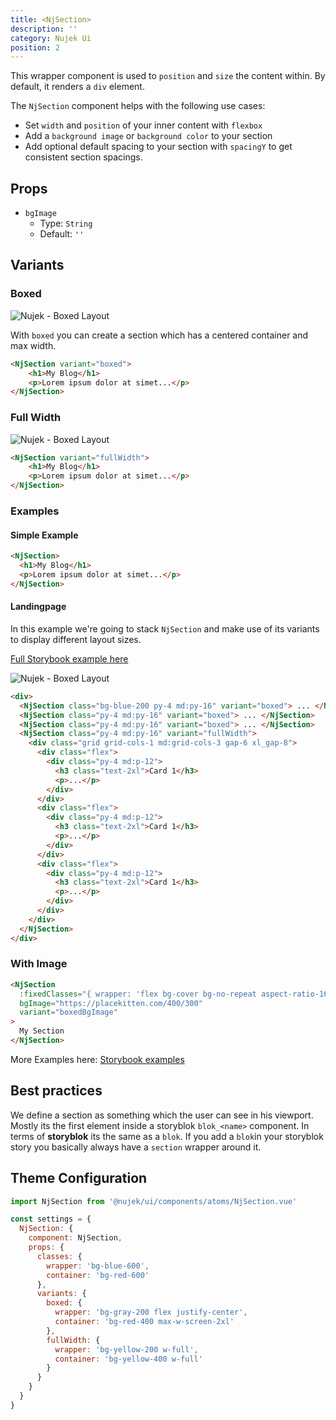 ```yaml
---
title: <NjSection>
description: ''
category: Nujek Ui
position: 2
---
```


This wrapper component is used to `position` and `size` the content within. By default, it renders a `div` element.

The `NjSection` component helps with the following use cases:

- Set `width` and `position` of your inner content with `flexbox`
- Add a `background image` or `background color` to your section
- Add optional default spacing to your section with `spacingY` to get consistent section spacings.

## Props

- `bgImage`
  - Type: `String`
  - Default: `''`

## Variants

### Boxed

<img src="/boxed_layout.svg" class="img" alt="Nujek - Boxed Layout" />

With `boxed` you can create a section which has a centered container and max width.

```md
<NjSection variant="boxed">
    <h1>My Blog</h1>
    <p>Lorem ipsum dolor at simet...</p>
</NjSection>
```

### Full Width

<img src="/full_width_layout.svg" class="img" alt="Nujek - Boxed Layout" />

```md
<NjSection variant="fullWidth">
    <h1>My Blog</h1>
    <p>Lorem ipsum dolor at simet...</p>
</NjSection>
```

### Examples

#### Simple Example

```html
<NjSection>
  <h1>My Blog</h1>
  <p>Lorem ipsum dolor at simet...</p>
</NjSection>
```

#### Landingpage

In this example we're going to stack `NjSection` and make use of
its variants to display different layout sizes.

<a target="_blank" href="https://nujek-storybook.vercel.app
/?path=/story/njsection--landingpage">Full Storybook example here</a>

<img src="/landing_page.svg" class="img" alt="Nujek - Boxed Layout" />

```html
<div>
  <NjSection class="bg-blue-200 py-4 md:py-16" variant="boxed"> ... </NjSection>
  <NjSection class="py-4 md:py-16" variant="boxed"> ... </NjSection>
  <NjSection class="py-4 md:py-16" variant="boxed"> ... </NjSection>
  <NjSection class="py-4 md:py-16" variant="fullWidth">
    <div class="grid grid-cols-1 md:grid-cols-3 gap-6 xl_gap-8">
      <div class="flex">
        <div class="py-4 md:p-12">
          <h3 class="text-2xl">Card 1</h3>
          <p>...</p>
        </div>
      </div>
      <div class="flex">
        <div class="py-4 md:p-12">
          <h3 class="text-2xl">Card 1</h3>
          <p>...</p>
        </div>
      </div>
      <div class="flex">
        <div class="py-4 md:p-12">
          <h3 class="text-2xl">Card 1</h3>
          <p>...</p>
        </div>
      </div>
    </div>
  </NjSection>
</div>
```

### With Image

```html
<NjSection
  :fixedClasses="{ wrapper: 'flex bg-cover bg-no-repeat aspect-ratio-16/9' }"
  bgImage="https://placekitten.com/400/300"
  variant="boxedBgImage"
>
  My Section
</NjSection>
```

<alert>

More Examples here: <a href="https://nujek-storybook.vercel.app
/?path=/story/njsection--boxed">Storybook examples</a>

</alert>

## Best practices

We define a section as something which the user can see in his viewport. Mostly its the first element inside a storyblok `blok_<name>` component. In terms of **storyblok** its the same as a `blok`. If you add a `blok`in your storyblok story you basically always have a `section` wrapper around it.

## Theme Configuration

```js
import NjSection from '@nujek/ui/components/atoms/NjSection.vue'

const settings = {
  NjSection: {
    component: NjSection,
    props: {
      classes: {
        wrapper: 'bg-blue-600',
        container: 'bg-red-600'
      },
      variants: {
        boxed: {
          wrapper: 'bg-gray-200 flex justify-center',
          container: 'bg-red-400 max-w-screen-2xl'
        },
        fullWidth: {
          wrapper: 'bg-yellow-200 w-full',
          container: 'bg-yellow-400 w-full'
        }
      }
    }
  }
}
```
